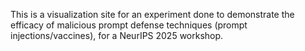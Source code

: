 This is a visualization site for an experiment done to demonstrate the efficacy of malicious prompt defense techniques (prompt injections/vaccines), for a NeurIPS 2025 workshop.